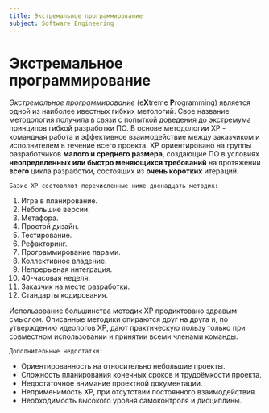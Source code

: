 ```yaml
---
title: Экстремальное программирование
subject: Software Engineering
---
```


# Экстремальное программирование

_Экстремальное программирование_ (e**X**treme **P**rogramming) является одной из наиболее ивестных гибких метологий. Свое название методология получила в связи с попыткой доведения до экстремума принципов гибкой разработки ПО. В основе методологии XP - командная работа и эффективное взаимодействие между заказчиком и исполнителем в течение всего проекта. XP ориентировано на группы разработчиков **малого и среднего размера**, создающие ПО в условиях **неопределенных или быстро меняющихся требований** на протяжении **всего** цикла разработки, состоящих из **очень коротких** итераций.

`Базис XP состовляют перечисленные ниже двенадцать методик:`

1.  Игра в планирование.
2.  Небольшие версии.
3.  Метафора.
4.  Простой дизайн.
5.  Тестирование.
6.  Рефакторинг.
7.  Программирование парами.
8.  Коллективное владение.
9.  Непрерывная интеграция.
10. 40-часовая неделя.
11. Заказчик на месте разработки.
12. Стандарты кодирования.

Использование большинства методик XP продиктовано здравым смыслом. Описанные методики опираются друг на друга и, по утверждению идеологов XP, дают практическую пользу только при совместном использовании и принятии всеми членами команды.

`Дополнительные недостатки:`

- Ориентированность на относительно небольшие проекты.
- Сложность планирования конечных сроков и трудоёмкости проекта.
- Недостаточное внимание проектной документации.
- Неприменимость XP, при отсутствии постоянного взаимодействия.
- Необходимость высокого уровня самоконтроля и дисциплины. 